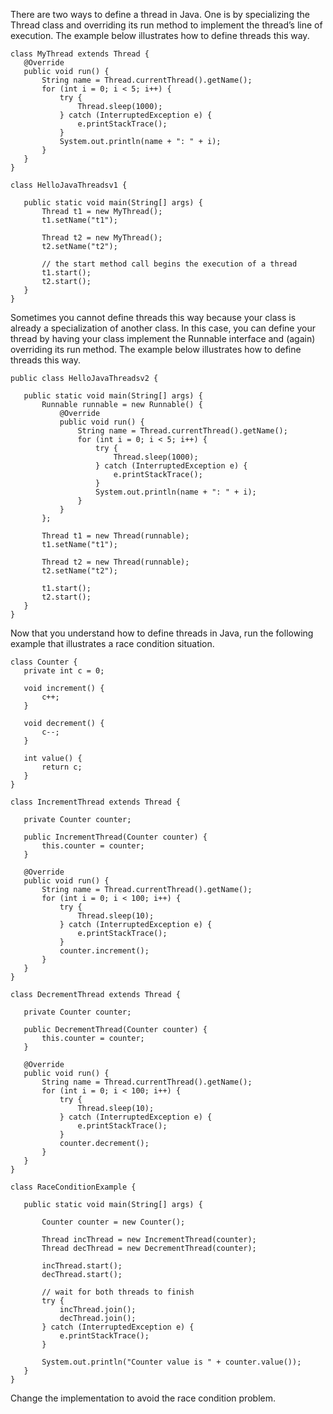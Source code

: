 There are two ways to define a thread in Java.  One is by specializing the Thread class and overriding its run method to implement the thread’s line of execution.  The example below illustrates how to define threads this way.  

```
class MyThread extends Thread { 
   @Override 
   public void run() { 
       String name = Thread.currentThread().getName(); 
       for (int i = 0; i < 5; i++) { 
           try { 
               Thread.sleep(1000); 
           } catch (InterruptedException e) { 
               e.printStackTrace(); 
           } 
           System.out.println(name + ": " + i); 
       } 
   } 
} 

class HelloJavaThreadsv1 { 

   public static void main(String[] args) {
       Thread t1 = new MyThread(); 
       t1.setName("t1"); 
 
       Thread t2 = new MyThread(); 
       t2.setName("t2"); 

       // the start method call begins the execution of a thread 
       t1.start();  
       t2.start(); 
   } 
} 
```

Sometimes you cannot define threads this way because your class is already a specialization of another class.  In this case, you can define your thread by having your class implement the Runnable interface and (again) overriding its run method. The example below illustrates how to define threads this way.  

```
public class HelloJavaThreadsv2 { 

   public static void main(String[] args) { 
       Runnable runnable = new Runnable() { 
           @Override 
           public void run() { 
               String name = Thread.currentThread().getName(); 
               for (int i = 0; i < 5; i++) { 
                   try { 
                       Thread.sleep(1000); 
                   } catch (InterruptedException e) { 
                       e.printStackTrace(); 
                   } 
                   System.out.println(name + ": " + i); 
               } 
           } 
       }; 
 
       Thread t1 = new Thread(runnable); 
       t1.setName("t1"); 
 
       Thread t2 = new Thread(runnable); 
       t2.setName("t2"); 
 
       t1.start(); 
       t2.start(); 
   } 
} 
```

Now that you understand how to define threads in Java, run the following example that illustrates a race condition situation.  

```
class Counter { 
   private int c = 0; 

   void increment() { 
       c++; 
   } 

   void decrement() { 
       c--; 
   } 

   int value() { 
       return c; 
   } 
} 

class IncrementThread extends Thread { 

   private Counter counter; 
 
   public IncrementThread(Counter counter) { 
       this.counter = counter; 
   } 

   @Override 
   public void run() { 
       String name = Thread.currentThread().getName(); 
       for (int i = 0; i < 100; i++) { 
           try { 
               Thread.sleep(10); 
           } catch (InterruptedException e) { 
               e.printStackTrace(); 
           } 
           counter.increment(); 
       } 
   } 
} 

class DecrementThread extends Thread { 

   private Counter counter;  

   public DecrementThread(Counter counter) { 
       this.counter = counter; 
   } 

   @Override 
   public void run() { 
       String name = Thread.currentThread().getName(); 
       for (int i = 0; i < 100; i++) { 
           try { 
               Thread.sleep(10); 
           } catch (InterruptedException e) { 
               e.printStackTrace(); 
           } 
           counter.decrement(); 
       } 
   } 
} 

class RaceConditionExample { 

   public static void main(String[] args) { 
 
       Counter counter = new Counter(); 

       Thread incThread = new IncrementThread(counter); 
       Thread decThread = new DecrementThread(counter); 

       incThread.start(); 
       decThread.start(); 

       // wait for both threads to finish 
       try { 
           incThread.join(); 
           decThread.join(); 
       } catch (InterruptedException e) { 
           e.printStackTrace(); 
       } 
 
       System.out.println("Counter value is " + counter.value()); 
   } 
} 
```

Change the implementation to avoid the race condition problem.   